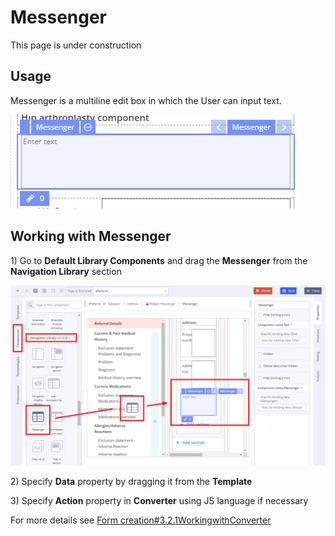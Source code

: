 # Messenger

This page is under construction

## Usage <a id="Messenger-Usage"></a>

Messenger is a multiline edit box in which the User can input text.

![](../../.gitbook/assets/34841400.png)

## Working with Messenger <a id="Messenger-WorkingwithMessenger"></a>

1\) Go to **Default Library Components** and drag the **Messenger** from the **Navigation Library** section

![](../../.gitbook/assets/34842097.png)

2\) Specify **Data** property by dragging it from the **Template**  

3\) Specify **Action** property in **Converter** using JS language if necessary

For more details see [Form creation\#3.2.1WorkingwithConverter](../ehr-forms-forms-in-detail/ehr-forms-form-creation.md#Formcreation-3.2.1WorkingwithConverter)

